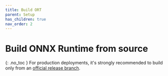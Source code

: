 ```yaml
---
title: Build ORT
parent: Setup
has_children: true
nav_order: 2
---
```

# Build ONNX Runtime from source
{: .no_toc }
For production deployments, it's strongly recommended to build only from an [official release branch](https://github.com/microsoft/onnxruntime/releases). 
